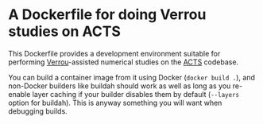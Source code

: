 # A Dockerfile for doing Verrou studies on ACTS

This Dockerfile provides a development environment suitable for performing
[Verrou](https://github.com/edf-hpc/verrou)-assisted numerical studies on the
[ACTS](https://acts.web.cern.ch/ACTS/) codebase.

You can build a container image from it using Docker (`docker build .`), and
non-Docker builders like buildah should work as well as long as you re-enable
layer caching if your builder disables them by default (`--layers` option for
buildah). This is anyway something you will want when debugging builds.
